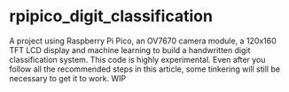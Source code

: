 # rpipico_digit_classification
A project using Raspberry Pi Pico, an OV7670 camera module, a 120x160 TFT LCD display and machine learning to build a handwritten digit classification system. This code is highly experimental. Even after you follow all the recommended steps in this article, some tinkering will still be necessary to get it to work.
 WIP
